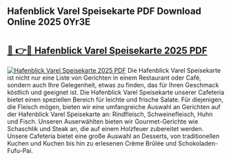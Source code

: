 ## Hafenblick Varel Speisekarte PDF Download Online 2025 0Yr3E

# <h2><a href="http://gc89ork.nevu.top/?p=Hafenblick+Varel+Speisekarte">🔗 👉🔴 Hafenblick Varel Speisekarte 2025 PDF</a></h2>

[![Hafenblick Varel Speisekarte 2025 PDF](https://i.imgur.com/dBaPXMq.png)](http://gc89ork.nevu.top/?p=Hafenblick+Varel+Speisekarte)
Die Hafenblick Varel Speisekarte ist nicht nur eine Liste von Gerichten in einem Restaurant oder Café, sondern auch Ihre Gelegenheit, etwas zu finden, das für Ihren Geschmack köstlich und geeignet ist. Die Hafenblick Varel Speisekarte unserer Cafeteria bietet einen speziellen Bereich für leichte und frische Salate. Für diejenigen, die Fleisch mögen, bieten wir eine umfangreiche Auswahl an Gerichten auf der Hafenblick Varel Speisekarte an: Rindfleisch, Schweinefleisch, Huhn und Fisch. Unseren Auserwählten bieten wir Gourmet-Gerichte wie Schaschlik und Steak an, die auf einem Holzfeuer zubereitet werden. Unsere Cafeteria bietet eine große Auswahl an Desserts, von traditionellen Kuchen und Kuchen bis hin zu erlesenen Crème Brûlée und Schokoladen-Fufu-Pai.
